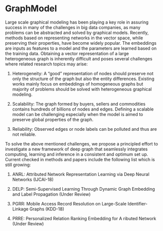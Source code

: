 # GraphModel
Large scale graphical modeling has been playing a key role in assuring success in many of the challenges in big data companies, as many problems can be abstracted and solved by graphical models. Recently, methods based on representing networks in the vector space, while preserving their properties, have become widely popular. The embeddings are inputs as features to a model and the parameters are learned based on the training data. Obtaining a vector representation of a large heterogeneous graph is inherently difficult and poses several challenges where related research topics may arise:   

1. Heterogeneity: A “good” representation of nodes should preserve not only the structure of the graph but also the entity differences. Existing works mainly focus on embeddings of homogeneous graphs but majority of problems should be solved with heterogeneous graphical modeling. 

2. Scalability: The graph formed by buyers, sellers and commodities contains hundreds of billions of nodes and edges. Defining a scalable model can be challenging especially when the model is aimed to preserve global properties of the graph.  

3. Reliability: Observed edges or node labels can be polluted and thus are not reliable.   

To solve the above mentioned challenges, we propose a principled effort to investigate a new framework of deep graph that seamlessly integrates computing, learning and inference in a consistent and optimum set up. Current checked in methods and papers include the following list which is still growing:  

1. ANRL: Attributed Network Representation Learning via Deep Neural Networks (IJCAI-18)

2. DELP: Semi-Supervised Learning Through Dynamic Graph Embedding and Label Propagation (Under Review) 

3. PGRR: Mobile Access Record Resolution on Large-Scale Identifier-Linkage Graphs (KDD-18)

4. PRRE: Personalized Relation Ranking Embedding for A ributed Network (Under Review) 


